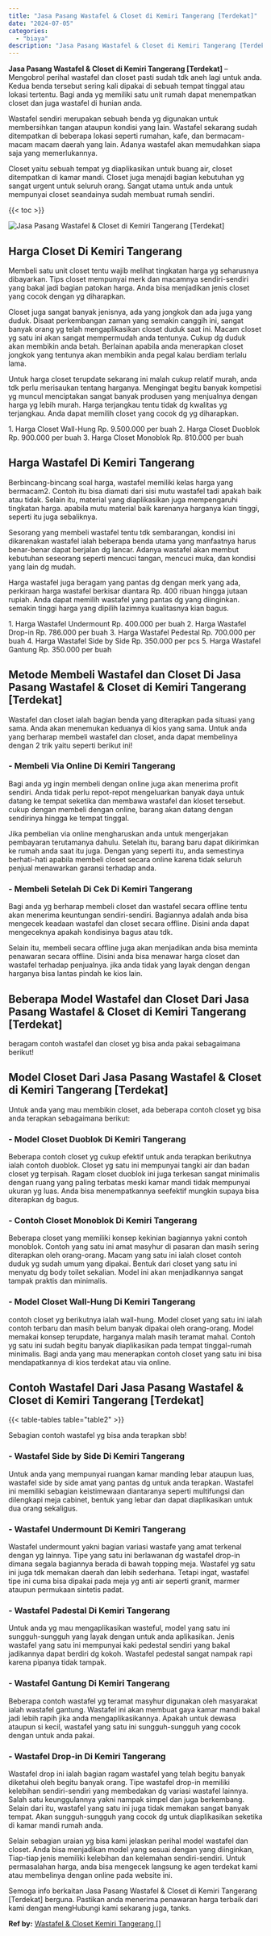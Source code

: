 ```yaml
---
title: "Jasa Pasang Wastafel & Closet di Kemiri Tangerang [Terdekat]"
date: "2024-07-05"
categories: 
  - "biaya"
description: "Jasa Pasang Wastafel & Closet di Kemiri Tangerang [Terdekat]. Semoga info berkaitan Jasa Pasang Wastafel & Closet di Kemiri Tangerang [Terdekat] berguna. P..."
---
```


**Jasa Pasang Wastafel & Closet di Kemiri Tangerang \[Terdekat\]** – Mengobrol perihal wastafel dan closet pasti sudah tdk aneh lagi untuk anda. Kedua benda tersebut sering kali dipakai di sebuah tempat tinggal atau lokasi tertentu. Bagi anda yg memiliki satu unit rumah dapat menempatkan closet dan juga wastafel di hunian anda.

Wastafel sendiri merupakan sebuah benda yg digunakan untuk membersihkan tangan ataupun kondisi yang lain. Wastafel sekarang sudah ditempatkan di beberapa lokasi seperti rumahan, kafe, dan bermacam-macam macam daerah yang lain. Adanya wastafel akan memudahkan siapa saja yang memerlukannya.

Closet yaitu sebuah tempat yg diaplikasikan untuk buang air, closet ditempatkan di kamar mandi. Closet juga menajdi bagian kebutuhan yg sangat urgent untuk seluruh orang. Sangat utama untuk anda untuk mempunyai closet seandainya sudah membuat rumah sendiri.

{{< toc >}}

![Jasa Pasang Wastafel & Closet di Kemiri Tangerang [Terdekat]](/images/wastafel-closet-murah02.png)

## Harga Closet Di Kemiri Tangerang

Membeli satu unit closet tentu wajib melihat tingkatan harga yg seharusnya dibayarkan. Tips closet mempunyai merk dan macamnya sendiri-sendiri yang bakal jadi bagian patokan harga. Anda bisa menjadikan jenis closet yang cocok dengan yg diharapkan.

Closet juga sangat banyak jenisnya, ada yang jongkok dan ada juga yang duduk. Disaat perkembangan zaman yang semakin canggih ini, sangat banyak orang yg telah mengaplikasikan closet duduk saat ini. Macam closet yg satu ini akan sangat mempermudah anda tentunya. Cukup dg duduk akan membikin anda betah. Berlainan apabila anda menerapkan closet jongkok yang tentunya akan membikin anda pegal kalau berdiam terlalu lama.

Untuk harga closet terupdate sekarang ini malah cukup relatif murah, anda tdk perlu merisaukan tentang harganya. Mengingat begitu banyak kompetisi yg muncul menciptakan sangat banyak produsen yang menjualnya dengan harga yg lebih murah. Harga terjangkau tentu tidak dg kwalitas yg terjangkau. Anda dapat memilih closet yang cocok dg yg diharapkan.

1\. Harga Closet Wall-Hung Rp. 9.500.000 per buah 2. Harga Closet Duoblok Rp. 900.000 per buah 3. Harga Closet Monoblok Rp. 810.000 per buah

## Harga Wastafel Di Kemiri Tangerang

Berbincang-bincang soal harga, wastafel memiliki kelas harga yang bermacam2. Contoh itu bisa diamati dari sisi mutu wastafel tadi apakah baik atau tidak. Selain itu, material yang diaplikasikan juga mempengaruhi tingkatan harga. apabila mutu material baik karenanya harganya kian tinggi, seperti itu juga sebaliknya.

Sesorang yang membeli wastafel tentu tdk sembarangan, kondisi ini dikarenakan wastafel ialah beberapa benda utama yang manfaatnya harus benar-benar dapat berjalan dg lancar. Adanya wastafel akan membut kebutuhan seseorang seperti mencuci tangan, mencuci muka, dan kondisi yang lain dg mudah.

Harga wastafel juga beragam yang pantas dg dengan merk yang ada, perkiraan harga wastafel berkisar diantara Rp. 400 ribuan hingga jutaan rupiah. Anda dapat memilih wastafel yang pantas dg yang diinginkan. semakin tinggi harga yang dipilih lazimnya kualitasnya kian bagus.

1\. Harga Wastafel Undermount Rp. 400.000 per buah 2. Harga Wastafel Drop-in Rp. 786.000 per buah 3. Harga Wastafel Pedestal Rp. 700.000 per buah 4. Harga Wastafel Side by Side Rp. 350.000 per pcs 5. Harga Wastafel Gantung Rp. 350.000 per buah

## Metode Membeli Wastafel dan Closet Di Jasa Pasang Wastafel & Closet di Kemiri Tangerang \[Terdekat\]

Wastafel dan closet ialah bagian benda yang diterapkan pada situasi yang sama. Anda akan menemukan keduanya di kios yang sama. Untuk anda yang berharap membeli wastafel dan closet, anda dapat membelinya dengan 2 trik yaitu seperti berikut ini!

### \- Membeli Via Online Di Kemiri Tangerang

Bagi anda yg ingin membeli dengan online juga akan menerima profit sendiri. Anda tidak perlu repot-repot mengeluarkan banyak daya untuk datang ke tempat seketika dan membawa wastafel dan kloset tersebut. cukup dengan membeli dengan online, barang akan datang dengan sendirinya hingga ke tempat tinggal.

Jika pembelian via online mengharuskan anda untuk mengerjakan pembayaran terutamanya dahulu. Setelah itu, barang baru dapat dikirimkan ke rumah anda saat itu juga. Dengan yang seperti itu, anda semestinya berhati-hati apabila membeli closet secara online karena tidak seluruh penjual menawarkan garansi terhadap anda.

### \- Membeli Setelah Di Cek Di Kemiri Tangerang

Bagi anda yg berharap membeli closet dan wastafel secara offline tentu akan menerima keuntungan sendiri-sendiri. Bagiannya adalah anda bisa mengecek keadaan wastafel dan closet secara offline. Disini anda dapat mengeceknya apakah kondisinya bagus atau tdk.

Selain itu, membeli secara offline juga akan menjadikan anda bisa meminta penawaran secara offline. Disini anda bisa menawar harga closet dan wastafel terhadap penjualnya. jika anda tidak yang layak dengan dengan harganya bisa lantas pindah ke kios lain.

## Beberapa Model Wastafel dan Closet Dari Jasa Pasang Wastafel & Closet di Kemiri Tangerang \[Terdekat\]

beragam contoh wastafel dan closet yg bisa anda pakai sebagaimana berikut!

## Model Closet Dari Jasa Pasang Wastafel & Closet di Kemiri Tangerang \[Terdekat\]

Untuk anda yang mau membikin closet, ada beberapa contoh closet yg bisa anda terapkan sebagaimana berikut:

### \- Model Closet Duoblok Di Kemiri Tangerang

Beberapa contoh closet yg cukup efektif untuk anda terapkan berikutnya ialah contoh duoblok. Closet yg satu ini mempunyai tangki air dan badan closet yg terpisah. Ragam closet duoblok ini juga terkesan sangat minimalis dengan ruang yang paling terbatas meski kamar mandi tidak mempunyai ukuran yg luas. Anda bisa menempatkannya seefektif mungkin supaya bisa diterapkan dg bagus.

### \- Contoh Closet Monoblok Di Kemiri Tangerang

Beberapa closet yang memiliki konsep kekinian bagiannya yakni contoh monoblok. Contoh yang satu ini amat masyhur di pasaran dan masih sering diterapkan oleh orang-orang. Macam yang satu ini ialah closet contoh duduk yg sudah umum yang dipakai. Bentuk dari closet yang satu ini menyatu dg body toilet sekalian. Model ini akan menjadikannya sangat tampak praktis dan minimalis.

### \- Model Closet Wall-Hung Di Kemiri Tangerang

contoh closet yg berikutnya ialah wall-hung. Model closet yang satu ini ialah contoh terbaru dan masih belum banyak dipakai oleh orang-orang. Model memakai konsep terupdate, harganya malah masih teramat mahal. Contoh yg satu ini sudah begitu banyak diaplikasikan pada tempat tinggal-rumah minimalis. Bagi anda yang mau menerapkan contoh closet yang satu ini bisa mendapatkannya di kios terdekat atau via online.

## Contoh Wastafel Dari Jasa Pasang Wastafel & Closet di Kemiri Tangerang \[Terdekat\]

{{< table-tables table="table2" >}}

Sebagian contoh wastafel yg bisa anda terapkan sbb!

### \- Wastafel Side by Side Di Kemiri Tangerang

Untuk anda yang mempunyai ruangan kamar manding lebar ataupun luas, wastafel side by side amat yang pantas dg untuk anda terapkan. Wastafel ini memiliki sebagian keistimewaan diantaranya seperti multifungsi dan dilengkapi meja cabinet, bentuk yang lebar dan dapat diaplikasikan untuk dua orang sekaligus.

### \- Wastafel Undermount Di Kemiri Tangerang

Wastafel undermount yakni bagian variasi wastafe yang amat terkenal dengan yg lainnya. Tipe yang satu ini berlawanan dg wastafel drop-in dimana segala bagiannya berada di bawah topping meja. Wastafel yg satu ini juga tdk memakan daerah dan lebih sederhana. Tetapi ingat, wastafel tipe ini cuma bisa dipakai pada meja yg anti air seperti granit, marmer ataupun permukaan sintetis padat.

### \- Wastafel Padestal Di Kemiri Tangerang

Untuk anda yg mau mengaplikasikan wasteful, model yang satu ini sungguh-sungguh yang layak dengan untuk anda aplikasikan. Jenis wastafel yang satu ini mempunyai kaki pedestal sendiri yang bakal jadikannya dapat berdiri dg kokoh. Wastafel pedestal sangat nampak rapi karena pipanya tidak tampak.

### \- Wastafel Gantung Di Kemiri Tangerang

Beberapa contoh wastafel yg teramat masyhur digunakan oleh masyarakat ialah wastafel gantung. Wastafel ini akan membuat gaya kamar mandi bakal jadi lebih rapih jika anda mengaplikasikannya. Apakah untuk dewasa ataupun si kecil, wastafel yang satu ini sungguh-sungguh yang cocok dengan untuk anda pakai.

### \- Wastafel Drop-in Di Kemiri Tangerang

Wastafel drop ini ialah bagian ragam wastafel yang telah begitu banyak diketahui oleh begitu banyak orang. Tipe wastafel drop-in memiliki kelebihan sendiri-sendiri yang membedakan dg variasi wastafel lainnya. Salah satu keunggulannya yakni nampak simpel dan juga berkembang. Selain dari itu, wastafel yang satu ini juga tidak memakan sangat banyak tempat. Akan sungguh-sungguh yang cocok dg untuk diaplikasikan seketika di kamar mandi rumah anda.

Selain sebagian uraian yg bisa kami jelaskan perihal model wastafel dan closet. Anda bisa menjadikan model yang sesuai dengan yang diinginkan, Tiap-tiap jenis memiliki kelebihan dan kelemahan sendiri-sendiri. Untuk permasalahan harga, anda bisa mengecek langsung ke agen terdekat kami atau membelinya dengan online pada website ini.

Semoga info berkaitan Jasa Pasang Wastafel & Closet di Kemiri Tangerang \[Terdekat\] berguna. Pastikan anda menerima penawaran harga terbaik dari kami dengan mengHubungi kami sekarang juga, tanks.

**Ref by:** [Wastafel & Closet Kemiri Tangerang []](https://id.wikipedia.org/wiki/Wastafel)
